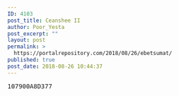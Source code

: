 ```yaml
---
ID: 4103
post_title: Ceanshee II
author: Poor_Yesta
post_excerpt: ""
layout: post
permalink: >
  https://portalrepository.com/2018/08/26/ebetsumat/
published: true
post_date: 2018-08-26 10:44:37
---
```

<pre>107900A8D377</pre>